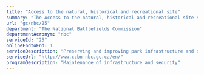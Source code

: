 ```yaml
---
title: "Access to the natural, historical and recreational site"
summary: "The Access to the natural, historical and recreational site service from The National Battlefields Commission is available end-to-end online, according to the GC Service Inventory."
url: "gc/nbc/25"
department: "The National Battlefields Commission"
departmentAcronym: "nbc"
serviceId: "25"
onlineEndtoEnd: 1
serviceDescription: "Preserving and improving park infrastructure and development for future generations"
serviceUrl: "http://www.ccbn-nbc.gc.ca/en/"
programDescription: "Maintenance of infrastructure and security"
---
```


